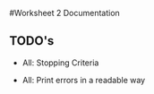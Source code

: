 #Worksheet 2 Documentation

## TODO's

*	All: Stopping Criteria 

*	All: Print errors in a readable way

